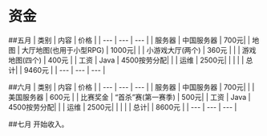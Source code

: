 ﻿# 资金

##五月
| 类别 | 内容 | 价格 |
| --- | --- | --- |
| 服务器 | 中国服务器 | 700元|
| 地图 | 大厅地图(也用于小型RPG) | 1000元|
|  | 小游戏大厅(两个) | 360元 |
|  | 游戏地图(四个) | 400元 |
| 工资 | Java | 4500按劳分配|
| | 运维 | 2500元|
| | |
| 总计|  | 9460元 |
| --- | --- | --- |

##六月
| 类别 | 内容 | 价格 |
| --- | --- | --- |
| 服务器 | 中国服务器 | 700元|
| | 美国服务器 | 600元 |
| 比赛奖金 | “首杀”赛(第一赛季) | 500元|
| 工资 | Java | 4500按劳分配|
| | 运维 | 2500元|
| | |
| 总计|  | 8600元 |
| --- | --- | --- |

##七月
开始收入。
